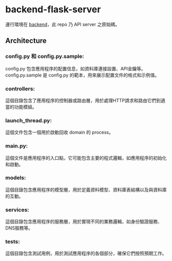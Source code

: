# backend-flask-server

運行環境在 [backend](https://github.com/NYCU-ME/backend)，此 repo 乃 API server 之原始碼。

## Architecture

### config.py 和 config.py.sample:
config.py 包含應用程序的配置信息，如資料庫連接設置、API金鑰等。
config.py.sample 是 config.py 的範本，用來展示配置文件的格式和示例值。

### controllers:
這個目錄包含了應用程序的控制器或路由層，用於處理HTTP請求和路由它們到適當的功能模組。

### launch_thread.py:
這個文件包含一個用於啟動回收 domain 的 process。

### main.py:
這個文件是應用程序的入口點，它可能包含主要的程式邏輯，如應用程序的初始化和啟動。

### models:
這個目錄包含應用程序的模型層，用於定義資料模型、資料庫表結構以及與資料庫的互動。

### services:
這個目錄包含應用程序的服務層，用於實現不同的業務邏輯，如身份驗證服務、DNS服務等。

### tests:
這個目錄包含測試用例，用於測試應用程序的各個部分，確保它們按照預期工作。
